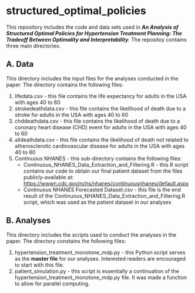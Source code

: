 # structured_optimal_policies

This repository includes the code and data sets used in ***An Analysis of Structured Optimal Policies for Hypertension Treatment
Planning: The Tradeoff Between Optimality and Interpretability***. The repositoy contains three main directories.

## A. Data
This directory includes the input files for the analyses conducted in the paper. The directory contains the following files:
1. lifedata.csv - this file contains the life expectancy for adults in the USA with ages 40 to 60
3. strokedeathdata.csv - this file contains the likelihood of death due to a stroke for adults in the USA with ages 40 to 60
4. chddeathdata.csv - this file contains the likelihood of death due to a coronary heart disease (CHD) event for adults in the USA with ages 40 to 60
5. alldeathdata.csv - this file contains the likelihood of death not related to atherosclerotic cardiovascular disease for adults in the USA with ages 40 to 60
6. Continuous NHANES - this sub-directory contains the following files:
    - Continuous_NHANES_Data_Extraction_and_Filtering.R - this R script contains our code to obtain our final patient dataset from the files publicly-available at: https://wwwn.cdc.gov/nchs/nhanes/continuousnhanes/default.aspx
    - Continuous NHANES Forecasted Dataset.csv - this file is the end result of the Continuous_NHANES_Data_Extraction_and_Filtering.R script, which was used as the patient dataset in our analyses
  
## B. Analyses
This directory includes the scripts used to conduct the analyses in the paper. The directory constains the following files:
1. hypertension_treatment_monotone_mdp.py - this Python script serves as the **master file** for our analyses. Interested readers are encouraged to start with this file.
2. patient_simulation.py - this script is essentially a continuation of the hypertension_treatment_monotone_mdp.py file. It was made a function to allow for parallel computing.
